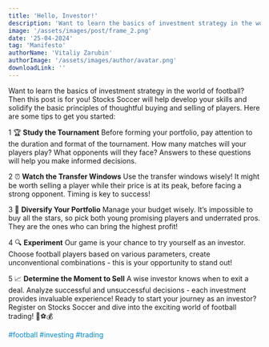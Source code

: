 ```yaml
---
title: 'Hello, Investor!'
description: 'Want to learn the basics of investment strategy in the world of football? Then this post is for you!'
image: '/assets/images/post/frame_2.png'
date: '25-04-2024'
tag: 'Manifesto'
authorName: 'Vitaliy Zarubin'
authorImage: '/assets/images/author/avatar.png'
downloadLink: ''
---
```


Want to learn the basics of investment strategy in the world of football? Then this post is for you! Stocks Soccer will help develop your skills and solidify the basic principles of thoughtful buying and selling of players. Here are some tips to get you started:

1 🏆 **Study the Tournament**
Before forming your portfolio, pay attention to the duration and format of the tournament. How many matches will your players play? What opponents will they face? Answers to these questions will help you make informed decisions.

2 ⏰ **Watch the Transfer Windows**
Use the transfer windows wisely! It might be worth selling a player while their price is at its peak, before facing a strong opponent. Timing is key to success!

3 🎯 **Diversify Your Portfolio**
Manage your budget wisely. It’s impossible to buy all the stars, so pick both young promising players and underrated pros. They are the ones who can bring the highest profit!

4 🔍 **Experiment**
Our game is your chance to try yourself as an investor. Choose football players based on various parameters, create unconventional combinations - this is your opportunity to stand out!

5 📈 **Determine the Moment to Sell**
A wise investor knows when to exit a deal. Analyze successful and unsuccessful decisions - each investment provides invaluable experience!
Ready to start your journey as an investor? Register on Stocks Soccer and dive into the exciting world of football trading! 🌟⚽️💰

<font color='#0088cc'>\#football \#investing \#trading</font>
